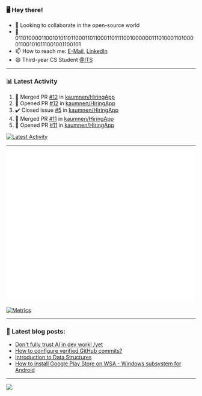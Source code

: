 ### 🖥️ Hey there!

- 👯 Looking to collaborate in the open-source world
- 💬 0110100001100101011011000110110001101111001000000111010001101000011001010111001001100101
- 📫 How to reach me: [E-Mail](mailto:komnenovic@pm.me), [LinkedIn](https://www.linkedin.com/in/komnenovic/)
- 😄 Third-year CS Student [@ITS](https://its.edu.rs)
-----------------------------------
### 📊 Latest Activity
<!--RECENT_ACTIVITY:start-->
1. 🎉 Merged PR [#12](https://github.com/kaumnen/HiringApp/pull/12) in [kaumnen/HiringApp](https://github.com/kaumnen/HiringApp)
2. 💪 Opened PR [#12](https://github.com/kaumnen/HiringApp/pull/12) in [kaumnen/HiringApp](https://github.com/kaumnen/HiringApp)
3. ✔️ Closed issue [#5](https://github.com/kaumnen/HiringApp/issues/5) in [kaumnen/HiringApp](https://github.com/kaumnen/HiringApp)
4. 🎉 Merged PR [#11](https://github.com/kaumnen/HiringApp/pull/11) in [kaumnen/HiringApp](https://github.com/kaumnen/HiringApp)
5. 💪 Opened PR [#11](https://github.com/kaumnen/HiringApp/pull/11) in [kaumnen/HiringApp](https://github.com/kaumnen/HiringApp)
<!--RECENT_ACTIVITY:end-->

[![Latest Activity](https://github.com/kaumnen/kaumnen/actions/workflows/recent-activity.config.yml/badge.svg)](https://github.com/kaumnen/kaumnen/actions/workflows/recent-activity.config.yml)

-----------------------------------
![Metrics](https://github.com/kaumnen/kaumnen/blob/main/github-metrics.svg)

[![Metrics](https://github.com/kaumnen/kaumnen/actions/workflows/metrics.yml/badge.svg)](https://github.com/kaumnen/kaumnen/actions/workflows/metrics.yml)

-----------------------------------
### 📝 Latest blog posts:
- [Don't fully trust AI in dev work! /yet](https://blog.akom.me/dont-fully-trust-ai-in-dev-work-yet)
- [How to configure verified GitHub commits?](https://kaumnen.tech/how-to-configure-verified-github-commits)
- [Introduction to Data Structures](https://kaumnen.tech/introduction-to-data-structures)
- [How to install Google Play Store on WSA - Windows subsystem for Android](https://kaumnen.tech/how-to-install-google-play-store-on-wsa-windows-subsystem-android)
-----------------------------------

![](https://komarev.com/ghpvc/?username=kaumnen)
